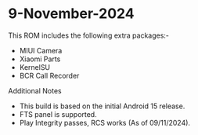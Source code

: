 # 9-November-2024

This ROM includes the following extra packages:-
* MIUI Camera
* Xiaomi Parts
* KernelSU
* BCR Call Recorder

Additional Notes
* This build is based on the initial Android 15 release.
* FTS panel is supported.
* Play Integrity passes, RCS works (As of 09/11/2024).